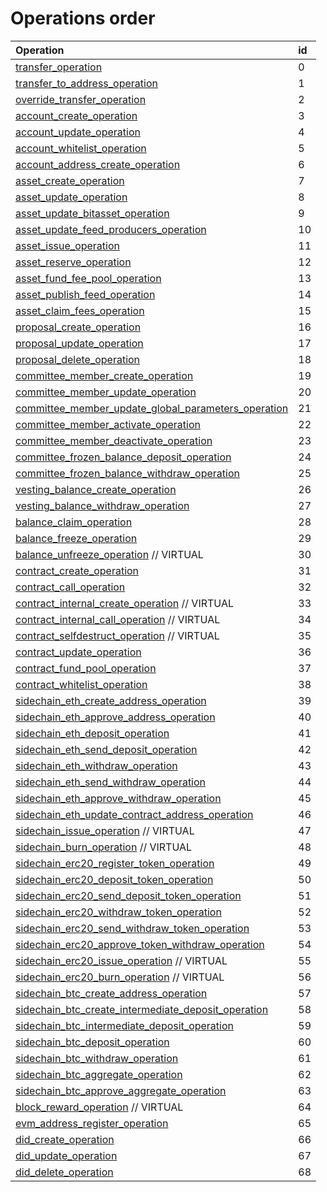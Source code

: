 # Operations order

| Operation | id |
| :--- | :--- |
|[transfer\_operation](asset-transfer.md#transfer_operation)|0|
|[transfer\_to\_address\_operation](asset-transfer.md#transfer_to_address_operation)|1|
|[override\_transfer\_operation](asset-transfer.md#override_transfer_operation)|2|
|[account\_create\_operation](account-management.md#account_create_operation)|3|
|[account\_update\_operation](account-management.md#account_update_operation)|4|
|[account\_whitelist\_operation](account-management.md#account_whitelist_operation)|5|
|[account\_address\_create\_operation](account-management.md#account_address_create_operation)|6|
|[asset\_create\_operation](asset-management.md#asset_create_operation)|7|
|[asset\_update\_operation](asset-management.md#asset_update_operation)|8|
|[asset\_update\_bitasset\_operation](asset-management.md#asset_update_bitasset_operation)|9|
|[asset\_update\_feed\_producers\_operation](asset-management.md#asset_update_feed_producers_operation)|10|
|[asset\_issue\_operation](asset-management.md#asset_issue_operation)|11|
|[asset\_reserve\_operation](asset-management.md#asset_reserve_operation)|12|
|[asset\_fund\_fee\_pool\_operation](asset-management.md#asset_fund_fee_pool_operation)|13|
|[asset\_publish\_feed\_operation](asset-management.md#asset_publish_feed_operation)|14|
|[asset\_claim\_fees\_operation](asset-management.md#asset_claim_fees_operation)|15|
|[proposal\_create\_operation](proposals.md#proposal_create_operation)|16|
|[proposal\_update\_operation](proposals.md#proposal_update_operation) |17|
|[proposal\_delete\_operation](proposals.md#proposal_delete_operation)|18|
|[committee\_member\_create\_operation](committee-member.md#committee_member_create_operation)|19|
|[committee\_member\_update\_operation](committee-member.md#committee_member_update_operation)|20|
|[committee\_member\_update\_global\_parameters\_operation](committee-member.md#committee_member_update_global_parameters_operation)|21|
|[committee\_member\_activate\_operation](committee-member.md#committee_member_activate_operation)|22|
|[committee\_member\_deactivate\_operation](committee-member.md#committee_member_deactivate_operation)|23|
|[committee\_frozen\_balance\_deposit\_operation](committee-member.md#committee_frozen_balance_deposit_operation)|24|
|[committee\_frozen\_balance\_withdraw\_operation](committee-member.md#committee_frozen_balance_withdraw_operation)|25|
|[vesting\_balance\_create\_operation](vesting-balances.md#vesting_balance_create_operation)|26|
|[vesting\_balance\_withdraw\_operation](vesting-balances.md#vesting_balance_withdraw_operation)|27|
|[balance\_claim\_operation](balance-object.md#balance_claim_operation)|28|
|[balance\_freeze\_operation](balance-object.md#balance_freeze_operation)|29|
|[balance\_unfreeze\_operation](balance-object.md#balance_unfreeze_operation) // VIRTUAL|30|
|[contract\_create\_operation](contracts.md#contract_create_operation)|31|
|[contract\_call\_operation](contracts.md#contract_call_operation)|32|
|[contract\_internal\_create\_operation](contracts.md#contract_internal_create_operation) // VIRTUAL|33|
|[contract\_internal\_call\_operation](contracts.md#contract_internal_call_operation) // VIRTUAL|34|
|[contract\_selfdestruct\_operation](contracts.md#contract_selfdestruct_operation) // VIRTUAL|35|
|[contract\_update\_operation](contracts.md#contract_update_operation)|36|
|[contract\_fund\_pool\_operation](contracts.md#contract_fund_pool_operation)|37|
|[contract\_whitelist\_operation](contracts.md#contract_whitelist_operation)|38|
|[sidechain\_eth\_create\_address\_operation](sidechain.md#sidechain_eth_create_address_operation)|39|
|[sidechain\_eth\_approve\_address\_operation](sidechain.md#sidechain_eth_approve_address_operation)|40|
|[sidechain\_eth\_deposit\_operation](sidechain.md#sidechain_eth_deposit_operation)|41|
|[sidechain\_eth\_send\_deposit\_operation](sidechain.md#sidechain_eth_send_deposit_operation)|42|
|[sidechain\_eth\_withdraw\_operation](sidechain.md#sidechain_eth_withdraw_operation)|43|
|[sidechain\_eth\_send\_withdraw\_operation](sidechain.md#sidechain_eth_send_withdraw_operation)|44|
|[sidechain\_eth\_approve\_withdraw\_operation](sidechain.md#sidechain_eth_approve_withdraw_operation)|45|
|[sidechain\_eth\_update\_contract\_address\_operation](sidechain.md#sidechain_eth_update_contract_address_operation)|46|
|[sidechain\_issue\_operation](sidechain.md#sidechain_issue_operation) // VIRTUAL|47|
|[sidechain\_burn\_operation](sidechain.md#sidechain_burn_operation) // VIRTUAL|48|
|[sidechain\_erc20\_register\_token\_operation](sidechain.md#sidechain_erc20_register_token_operation)|49|
|[sidechain\_erc20\_deposit\_token\_operation](sidechain.md#sidechain_erc20_deposit_token_operation)|50|
|[sidechain\_erc20\_send\_deposit\_token\_operation](sidechain.md#sidechain_erc20_send_deposit_operation)|51|
|[sidechain\_erc20\_withdraw\_token\_operation](sidechain.md#sidechain_erc20_withdraw_token_operation)|52|
|[sidechain\_erc20\_send\_withdraw\_token\_operation](sidechain.md#sidechain_erc20_send_withdraw_operation)|53|
|[sidechain\_erc20\_approve\_token\_withdraw\_operation](sidechain.md#sidechain_erc20_approve_token_withdraw_operation)|54|
|[sidechain\_erc20\_issue\_operation](sidechain.md#sidechain_erc20_issue_operation) // VIRTUAL|55|
|[sidechain\_erc20\_burn\_operation](sidechain.md#sidechain_erc20_burn_operation) // VIRTUAL|56|
|[sidechain\_btc\_create\_address\_operation](sidechain.md#sidechain_btc_create_address_operation)|57|
|[sidechain\_btc\_create\_intermediate\_deposit\_operation](sidechain.md#sidechain_btc_create_intermediate_deposit_operation)|58|
|[sidechain\_btc\_intermediate\_deposit\_operation](sidechain.md#sidechain_btc_intermediate_deposit_operation)|59|
|[sidechain\_btc\_deposit\_operation](sidechain.md#sidechain_btc_deposit_operation)|60|
|[sidechain\_btc\_withdraw\_operation](sidechain.md#sidechain_btc_withdraw_operation)|61|
|[sidechain\_btc\_aggregate\_operation](sidechain.md#sidechain_btc_aggregate_operation)|62|
|[sidechain\_btc\_approve\_aggregate\_operation](sidechain.md#sidechain_btc_approve_aggregate_operation)|63|
|[block\_reward\_operation](block-reward.md#block_reward_operation) // VIRTUAL|64|
|[evm\_address\_register\_operation](account-management.md#evm_address_register_operation)|65|
|[did\_create\_operation](did.md#didcreateoperation)|66|
|[did\_update\_operation](did.md#didupdateoperation)|67|
|[did\_delete\_operation](did.md#diddeleteoperation)|68|
